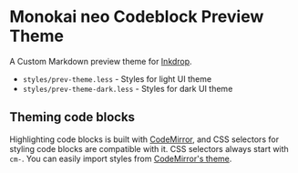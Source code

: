 # Monokai neo Codeblock Preview Theme

A Custom Markdown preview theme for [Inkdrop](https://www.inkdrop.info/).

 * `styles/prev-theme.less` - Styles for light UI theme
 * `styles/prev-theme-dark.less` - Styles for dark UI theme

## Theming code blocks

Highlighting code blocks is built with [CodeMirror](https://codemirror.net/demo/theme.html), and CSS selectors for styling code blocks are compatible with it.
CSS selectors always start with `cm-`.
You can easily import styles from [CodeMirror's theme](https://github.com/codemirror/CodeMirror/tree/master/theme).
